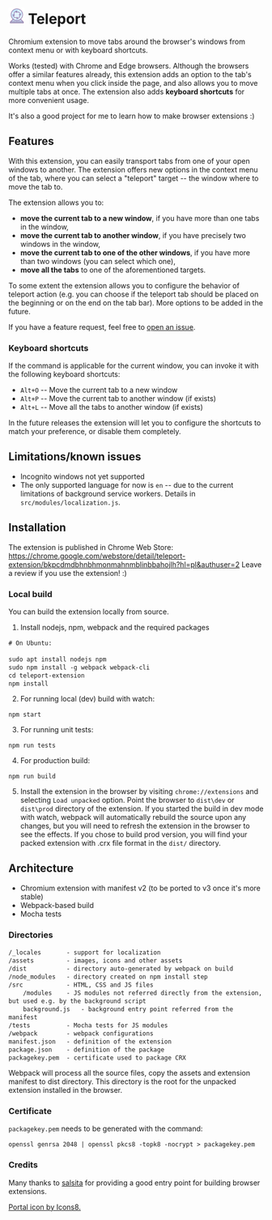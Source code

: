 # ![icon](/assets/teleport32x32.png) Teleport
Chromium extension to move tabs around the browser's windows from context menu or with keyboard shortcuts.

Works (tested) with Chrome and Edge browsers. Although the browsers offer a similar features already, this extension adds an option to the tab's context menu when you click inside the page, and also allows you to move multiple tabs at once. The extension also adds **keyboard shortcuts** for more convenient usage.

It's also a good project for me to learn how to make browser extensions :) 

## Features
With this extension, you can easily transport tabs from one of your open windows to another. The extension offers new options in the context menu of the tab, where you can select a "teleport" target -- the window where to move the tab to.

The extension allows you to: 
* **move the current tab to a new window**, if you have more than one tabs in the window,
* **move the current tab to another window**, if you have precisely two windows in the window,
* **move the current tab to one of the other windows**, if you have more than two windows (you can select which one),
* **move all the tabs** to one of the aforementioned targets. 

To some extent the extension allows you to configure the behavior of teleport action (e.g. you can choose if the teleport tab should be placed on the beginning or on the end on the tab bar). More options to be added in the future. 

If you have a feature request, feel free to [open an issue](https://github.com/vajsm/teleport-extension/issues).

### Keyboard shortcuts
If the command is applicable for the current window, you can invoke it with the following keyboard shortcuts: 

* `Alt+O` -- Move the current tab to a new window 
* `Alt+P` -- Move the current tab to another window (if exists)
* `Alt+L` -- Move all the tabs to another window (if exists)

In the future releases the extension will let you to configure the shortcuts to match your preference, or disable them completely.

## Limitations/known issues
* Incognito windows not yet supported
* The only supported language for now is `en` -- due to the current limitations of background service workers. Details in `src/modules/localization.js`.

## Installation
The extension is published in Chrome Web Store:
https://chrome.google.com/webstore/detail/teleport-extension/bkpcdmdbhnbhmonmahnmblinbbahojlh?hl=pl&authuser=2 
Leave a review if you use the extension! :) 

### Local build
You can build the extension locally from source. 

1. Install nodejs, npm, webpack and the required packages
```
# On Ubuntu:

sudo apt install nodejs npm 
sudo npm install -g webpack webpack-cli
cd teleport-extension
npm install
```
2. For running local (dev) build with watch:
```
npm start
```
3. For running unit tests:
```
npm run tests
```
4. For production build:
```
npm run build
```
5. Install the extension in the browser by visiting `chrome://extensions` and selecting `Load unpacked` option. Point the browser to `dist\dev` or `dist\prod` directory of the extension. If you started the build in dev mode with watch, webpack will automatically rebuild the source upon any changes, but you will need to refresh the extension in the browser to see the effects. If you chose to build prod version, you will find your packed extension with .crx file format in the `dist/` directory.

## Architecture
* Chromium extension with manifest v2 (to be ported to v3 once it's more stable)
* Webpack-based build
* Mocha tests

### Directories
```
/_locales       - support for localization
/assets         - images, icons and other assets
/dist           - directory auto-generated by webpack on build
/node_modules   - directory created on npm install step
/src            - HTML, CSS and JS files
    /modules    - JS modules not referred directly from the extension, but used e.g. by the background script
    background.js   - background entry point referred from the manifest
/tests          - Mocha tests for JS modules
/webpack        - webpack configurations
manifest.json   - definition of the extension
package.json    - definition of the package
packagekey.pem  - certificate used to package CRX

```
Webpack will process all the source files, copy the assets and extension manifest to dist directory. This directory is the root for the unpacked extension installed in the browser.

### Certificate
`packagekey.pem` needs to be generated with the command:
```
openssl genrsa 2048 | openssl pkcs8 -topk8 -nocrypt > packagekey.pem
```

### Credits
Many thanks to [salsita](https://github.com/salsita/chrome-extension-skeleton) for providing a good entry point for building browser extensions.

[Portal icon by Icons8.](https://icons8.com/icon/Z6mGeoFxQMQY/portal)
